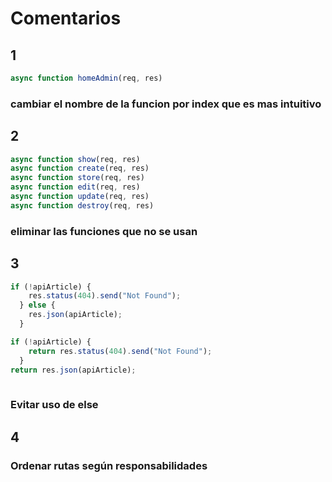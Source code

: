 # Comentarios

## 1 

```js
async function homeAdmin(req, res)
```

### cambiar el nombre de la funcion por index que es mas intuitivo

## 2

```js
async function show(req, res) 
async function create(req, res) 
async function store(req, res) 
async function edit(req, res) 
async function update(req, res)
async function destroy(req, res)
```

### eliminar las funciones que no se usan

## 3

```js
if (!apiArticle) {
    res.status(404).send("Not Found");
  } else {
    res.json(apiArticle);
  }

if (!apiArticle) {
    return res.status(404).send("Not Found");
  } 
return res.json(apiArticle);
  
```

### Evitar uso de else

## 4 

### Ordenar rutas según responsabilidades



